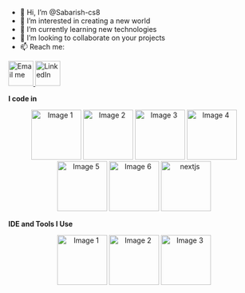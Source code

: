 - 👋 Hi, I’m @Sabarish-cs8
- 👀 I’m interested in creating a new world 
- 🌱 I’m currently learning new technologies 
- 💞️ I’m looking to collaborate on your projects 
- 📫 Reach me: 
<a href="mailto:sabarish.cs8@gmail.com">
  <img src="https://github.com/user-attachments/assets/88690a8b-cf62-4c91-888d-31c19a5f7c2c" alt="Email me" width="50" height="50">
</a>
<a href="https://www.linkedin.com/in/sabarish-cs" target="_blank">
  <img src="https://github.com/user-attachments/assets/ae3ec277-de14-4c01-a220-32a6a25a3f1c" alt="LinkedIn" width="50" height="50">
</a>

<!---
Sabarish-cs8/Sabarish-cs8 is a ✨ special ✨ repository because its `README.md` (this file) appears on your GitHub profile.
You can click the Preview link to take a look at your changes.
--->

**I code in**
<p align="center">
  <img src="https://github.com/user-attachments/assets/32e32406-747a-43d5-b535-1629694ec5e7" alt="Image 1" width="100" height="100">
  <img src="https://github.com/user-attachments/assets/43e90ffa-40e2-4492-aafa-66cf7fd4ee3c" alt="Image 2" width="100" height="100">
  <img src="https://github.com/user-attachments/assets/ce3ae7fe-bdff-426d-a0d4-58062e6a0eb4" alt="Image 3" width="100" height="100">
  <img src="https://github.com/user-attachments/assets/bdf1cdc7-5f1d-48a3-b45a-a2cb78102f99" alt="Image 4" width="100" height="100">
  <img src="https://github.com/user-attachments/assets/75b0498f-7e49-4ced-ab22-ef3ebe73d280" alt="Image 5" width="100" height="100">
  <img src="https://github.com/user-attachments/assets/bc5eac3e-3f20-4bac-913d-0f1873ad0520" alt="Image 6" width="100" height="100">
  <img src="https://github.com/user-attachments/assets/eaa1242a-e3f6-44c2-8e47-f73c3bb51e29" alt="nextjs"  width="100" height="100">

</p>

**IDE and Tools I Use**
<p align="center">
  <img src="https://github.com/user-attachments/assets/254faec8-e5e4-4b60-97fc-b50b90cf3368" alt="Image 1" width="100" height="100">
  <img src="https://github.com/user-attachments/assets/a50b4c52-d277-45b6-92b8-1c989a39d5d2" alt="Image 2" width="100" height="100">
  <img src="https://github.com/user-attachments/assets/4ddac0c1-6f44-4efe-b980-d97e57a6de7f" alt="Image 3" width="100" height="100">
</p>
